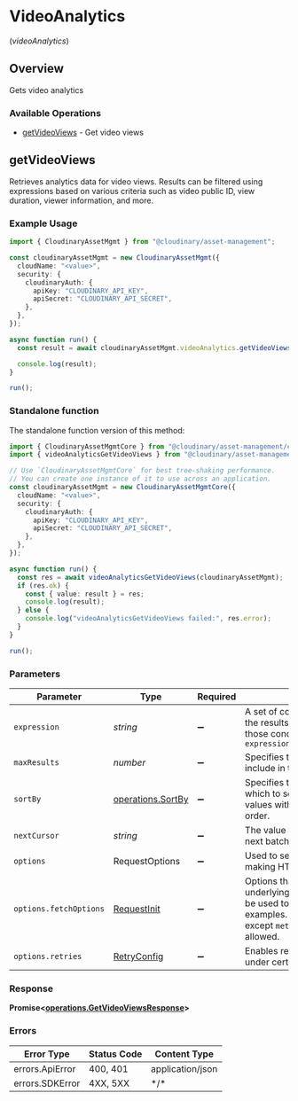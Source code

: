 # VideoAnalytics
(*videoAnalytics*)

## Overview

Gets video analytics

### Available Operations

* [getVideoViews](#getvideoviews) - Get video views

## getVideoViews

Retrieves analytics data for video views. Results can be filtered using expressions based on various criteria
such as video public ID, view duration, viewer information, and more.


### Example Usage

```typescript
import { CloudinaryAssetMgmt } from "@cloudinary/asset-management";

const cloudinaryAssetMgmt = new CloudinaryAssetMgmt({
  cloudName: "<value>",
  security: {
    cloudinaryAuth: {
      apiKey: "CLOUDINARY_API_KEY",
      apiSecret: "CLOUDINARY_API_SECRET",
    },
  },
});

async function run() {
  const result = await cloudinaryAssetMgmt.videoAnalytics.getVideoViews();

  console.log(result);
}

run();
```

### Standalone function

The standalone function version of this method:

```typescript
import { CloudinaryAssetMgmtCore } from "@cloudinary/asset-management/core.js";
import { videoAnalyticsGetVideoViews } from "@cloudinary/asset-management/funcs/videoAnalyticsGetVideoViews.js";

// Use `CloudinaryAssetMgmtCore` for best tree-shaking performance.
// You can create one instance of it to use across an application.
const cloudinaryAssetMgmt = new CloudinaryAssetMgmtCore({
  cloudName: "<value>",
  security: {
    cloudinaryAuth: {
      apiKey: "CLOUDINARY_API_KEY",
      apiSecret: "CLOUDINARY_API_SECRET",
    },
  },
});

async function run() {
  const res = await videoAnalyticsGetVideoViews(cloudinaryAssetMgmt);
  if (res.ok) {
    const { value: result } = res;
    console.log(result);
  } else {
    console.log("videoAnalyticsGetVideoViews failed:", res.error);
  }
}

run();
```

### Parameters

| Parameter                                                                                                                                                                      | Type                                                                                                                                                                           | Required                                                                                                                                                                       | Description                                                                                                                                                                    |
| ------------------------------------------------------------------------------------------------------------------------------------------------------------------------------ | ------------------------------------------------------------------------------------------------------------------------------------------------------------------------------ | ------------------------------------------------------------------------------------------------------------------------------------------------------------------------------ | ------------------------------------------------------------------------------------------------------------------------------------------------------------------------------ |
| `expression`                                                                                                                                                                   | *string*                                                                                                                                                                       | :heavy_minus_sign:                                                                                                                                                             | A set of conditions used to limit the results to rows that match those conditions. For example: `?expression=video_public_id=skate`                                            |
| `maxResults`                                                                                                                                                                   | *number*                                                                                                                                                                       | :heavy_minus_sign:                                                                                                                                                             | Specifies the number of items to include in the response.                                                                                                                      |
| `sortBy`                                                                                                                                                                       | [operations.SortBy](../../models/operations/sortby.md)                                                                                                                         | :heavy_minus_sign:                                                                                                                                                             | Specifies the expression field by which to sort the results. Prepend values with a '-' to reverse the order.                                                                   |
| `nextCursor`                                                                                                                                                                   | *string*                                                                                                                                                                       | :heavy_minus_sign:                                                                                                                                                             | The value to be used to obtain the next batch of results.                                                                                                                      |
| `options`                                                                                                                                                                      | RequestOptions                                                                                                                                                                 | :heavy_minus_sign:                                                                                                                                                             | Used to set various options for making HTTP requests.                                                                                                                          |
| `options.fetchOptions`                                                                                                                                                         | [RequestInit](https://developer.mozilla.org/en-US/docs/Web/API/Request/Request#options)                                                                                        | :heavy_minus_sign:                                                                                                                                                             | Options that are passed to the underlying HTTP request. This can be used to inject extra headers for examples. All `Request` options, except `method` and `body`, are allowed. |
| `options.retries`                                                                                                                                                              | [RetryConfig](../../lib/utils/retryconfig.md)                                                                                                                                  | :heavy_minus_sign:                                                                                                                                                             | Enables retrying HTTP requests under certain failure conditions.                                                                                                               |

### Response

**Promise\<[operations.GetVideoViewsResponse](../../models/operations/getvideoviewsresponse.md)\>**

### Errors

| Error Type       | Status Code      | Content Type     |
| ---------------- | ---------------- | ---------------- |
| errors.ApiError  | 400, 401         | application/json |
| errors.SDKError  | 4XX, 5XX         | \*/\*            |